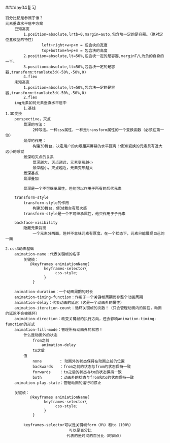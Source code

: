 ###day04复习

	百分比都是参照于谁？  
	元素垂直水平居中方案  
		已知高宽
			1.position=absolute,lrtb=0,margin=auto,包含块一定的是容器。（绝对定位盒模型的特性）
					left+right+w+p+m = 包含块的宽度
					top+bottom+h+p+m = 包含块的高度
			2.position=absolute,lt=50%,包含块一定的是容器,marginT/L为负的自身的一半。
			3.position=absolute,lt=50%,包含块一定的是容器,transform:tranlate3d(-50%,-50%,0)
			4.flex
		未知高宽
			1.position=absolute,lt=50%,包含块一定的是容器,transform:tranlate3d(-50%,-50%,0)
			2.flex
		img元素如何元素垂直水平居中
			1.基线
	1.3D变换
		perspective，灭点
			景深的写法：
				2种写法。一种css属性，一种是transform属性的一个变换函数（必须在第一位）
			景深的作用：
				构建3D舞台，决定用户的肉眼距离屏幕的水平距离！使3D变换的元素具有近大远小的感觉
			景深和灭点的关系
				景深越大，灭点越远，元素变形越小
				景深越小，灭点越近，元素变形越大
			景深基点
			景深叠加
			
			景深是一个不可继承属性，但他可以作用于所有的后代元素
			
		transform-style
			transform-style的作用
				构建3D舞台，使3d舞台有层次感
			transform-style是一个不可继承属性，他只作用于子元素
			
		backface-visibility
			隐藏元素背面
				一个元素分两面，但并不意味元素有厚度。在一个状态下，元素只能展现自己的一面
				
	2.css3动画基础
		animation-name：代表关键帧的名字
			关键帧：
			   @keyframes animiationName{
	                 keyframes-selector{
	                      css-style;
	                 }
    			}
		
		animation-duration：一个动画周期的时长
		animation-timing-function：作用于一个关键帧周期而非整个动画周期
		animation-delay：代表动画的延迟（这是一个动画外的属性）
		animation-iteration-count：循环关键帧的次数！（只会管理动画内的属性，动画的延迟不会被循环）
		animation-direction：改变关键帧的执行方向，还会影响animation-timing-function的形式
		animation-fill-mode：管理所有动画外的状态！
			什么是动画外的状态
				from之前
					animation-delay
				to之后
			值
				none		: 动画外的状态保持在动画之前的位置
				backwards	：from之前的状态与from的状态保持一致
				forwards	：to之后的状态与to的状态保持一致
				both		：动画外的状态与from和to的状态保持一致
		animation-play-state：管理动画的运行和停止
		
		关键帧：
			   @keyframes animiationName{
	                 keyframes-selector{
	                      css-style;
	                 }
    			}
    			
			keyframes-selector可以是关键帧form（0%）和to（100%）
							    可以是百分比
							   代表的是时间的百分比（时间点） 	
